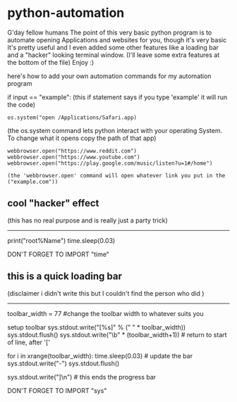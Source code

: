 # python-automation
G'day fellow humans
The point of this very basic python program is to automate opening Applications and websites for you, though it's very basic
It's pretty useful and I even added some other features like a loading bar and a "hacker" looking terminal window.
(I'll leave some extra features at the bottom of the file)
Enjoy :)




here's how to add your own automation commands for my automation program

if input == "example": (this if statement says if you type 'example' it will run the code)

    os.system("open /Applications/Safari.app)     
(the os.system command lets python interact with your operating System. To change what it opens copy the path of that app)

    webbrowser.open("https://www.reddit.com")
    webbrowser.open("https://www.youtube.com")
    webbrowser.open("https://play.google.com/music/listen?u=1#/home")

    (the 'webbrowser.open' command will open whatever link you put in the ("example.com"))





## cool "hacker" effect 
(this has no real purpose and is really just a party trick)

--------------------------------------------------------------------------------
print("root%Name")
time.sleep(0.03)

DON'T FORGET TO IMPORT "time"




## this is a quick loading bar 
(disclaimer i didn't write this but I couldn't find the person who did )

--------------------------------------------------------------------------------
toolbar_width = 77  #change the toolbar width to whatever suits you

setup toolbar
sys.stdout.write("[%s]" % (" " * toolbar_width))
sys.stdout.flush()
sys.stdout.write("\b" * (toolbar_width+1)) # return to start of line, after '['

for i in xrange(toolbar_width):
    time.sleep(0.03)
    # update the bar
    sys.stdout.write("-")
    sys.stdout.flush()

sys.stdout.write("]\n") # this ends the progress bar

DON'T FORGET TO IMPORT "sys"

